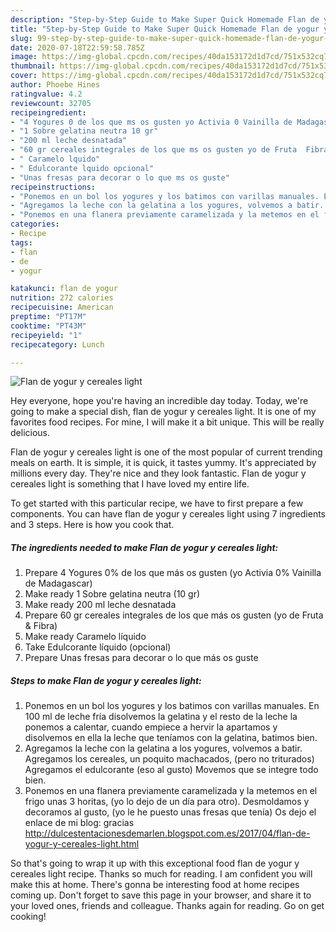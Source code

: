 ```yaml
---
description: "Step-by-Step Guide to Make Super Quick Homemade Flan de yogur y cereales light"
title: "Step-by-Step Guide to Make Super Quick Homemade Flan de yogur y cereales light"
slug: 99-step-by-step-guide-to-make-super-quick-homemade-flan-de-yogur-y-cereales-light
date: 2020-07-18T22:59:58.785Z
image: https://img-global.cpcdn.com/recipes/40da153172d1d7cd/751x532cq70/flan-de-yogur-y-cereales-light-foto-principal.jpg
thumbnail: https://img-global.cpcdn.com/recipes/40da153172d1d7cd/751x532cq70/flan-de-yogur-y-cereales-light-foto-principal.jpg
cover: https://img-global.cpcdn.com/recipes/40da153172d1d7cd/751x532cq70/flan-de-yogur-y-cereales-light-foto-principal.jpg
author: Phoebe Hines
ratingvalue: 4.2
reviewcount: 32705
recipeingredient:
- "4 Yogures 0 de los que ms os gusten yo Activia 0 Vainilla de Madagascar"
- "1 Sobre gelatina neutra 10 gr"
- "200 ml leche desnatada"
- "60 gr cereales integrales de los que ms os gusten yo de Fruta  Fibra"
- " Caramelo lquido"
- " Edulcorante lquido opcional"
- "Unas fresas para decorar o lo que ms os guste"
recipeinstructions:
- "Ponemos en un bol los yogures y los batimos con varillas manuales. En 100 ml de leche fría disolvemos la gelatina y el resto de la leche la ponemos a calentar, cuando empiece a hervir la apartamos y disolvemos en ella la leche que teníamos con la gelatina, batimos bien."
- "Agregamos la leche con la gelatina a los yogures, volvemos a batir. Agregamos los cereales, un poquito machacados, (pero no triturados) Agregamos el edulcorante (eso al gusto) Movemos que se integre todo bien."
- "Ponemos en una flanera previamente caramelizada y la metemos en el frigo unas 3 horitas, (yo lo dejo de un día para otro). Desmoldamos y decoramos al gusto, (yo le he puesto unas fresas que tenía) Os dejo el enlace de mi blog: gracias http://dulcestentacionesdemarlen.blogspot.com.es/2017/04/flan-de-yogur-y-cereales-light.html"
categories:
- Recipe
tags:
- flan
- de
- yogur

katakunci: flan de yogur 
nutrition: 272 calories
recipecuisine: American
preptime: "PT17M"
cooktime: "PT43M"
recipeyield: "1"
recipecategory: Lunch

---
```



![Flan de yogur y cereales light](https://img-global.cpcdn.com/recipes/40da153172d1d7cd/751x532cq70/flan-de-yogur-y-cereales-light-foto-principal.jpg)

Hey everyone, hope you're having an incredible day today. Today, we're going to make a special dish, flan de yogur y cereales light. It is one of my favorites food recipes. For mine, I will make it a bit unique. This will be really delicious.

Flan de yogur y cereales light is one of the most popular of current trending meals on earth. It is simple, it is quick, it tastes yummy. It's appreciated by millions every day. They're nice and they look fantastic. Flan de yogur y cereales light is something that I have loved my entire life.




To get started with this particular recipe, we have to first prepare a few components. You can have flan de yogur y cereales light using 7 ingredients and 3 steps. Here is how you cook that.

<!--inarticleads1-->

##### The ingredients needed to make Flan de yogur y cereales light:

1. Prepare 4 Yogures 0% de los que más os gusten (yo Activia 0% Vainilla de Madagascar)
1. Make ready 1 Sobre gelatina neutra (10 gr)
1. Make ready 200 ml leche desnatada
1. Prepare 60 gr cereales integrales de los que más os gusten (yo de Fruta &amp; Fibra)
1. Make ready  Caramelo líquido
1. Take  Edulcorante líquido (opcional)
1. Prepare Unas fresas para decorar o lo que más os guste




<!--inarticleads2-->

##### Steps to make Flan de yogur y cereales light:

1. Ponemos en un bol los yogures y los batimos con varillas manuales. En 100 ml de leche fría disolvemos la gelatina y el resto de la leche la ponemos a calentar, cuando empiece a hervir la apartamos y disolvemos en ella la leche que teníamos con la gelatina, batimos bien.
1. Agregamos la leche con la gelatina a los yogures, volvemos a batir. Agregamos los cereales, un poquito machacados, (pero no triturados) Agregamos el edulcorante (eso al gusto) Movemos que se integre todo bien.
1. Ponemos en una flanera previamente caramelizada y la metemos en el frigo unas 3 horitas, (yo lo dejo de un día para otro). Desmoldamos y decoramos al gusto, (yo le he puesto unas fresas que tenía) Os dejo el enlace de mi blog: gracias http://dulcestentacionesdemarlen.blogspot.com.es/2017/04/flan-de-yogur-y-cereales-light.html




So that's going to wrap it up with this exceptional food flan de yogur y cereales light recipe. Thanks so much for reading. I am confident you will make this at home. There's gonna be interesting food at home recipes coming up. Don't forget to save this page in your browser, and share it to your loved ones, friends and colleague. Thanks again for reading. Go on get cooking!
